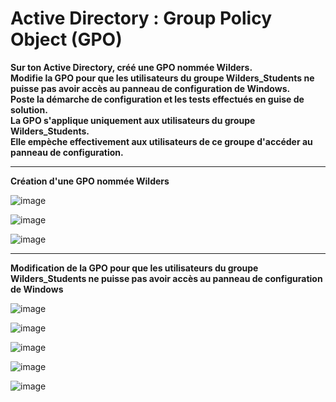 # Active Directory : Group Policy Object (GPO)

**Sur ton Active Directory, créé une GPO nommée Wilders.   
Modifie la GPO pour que les utilisateurs du groupe Wilders_Students ne puisse pas avoir accès au panneau de configuration de Windows.    
Poste la démarche de configuration et les tests effectués en guise de solution.   
La GPO s'applique uniquement aux utilisateurs du groupe Wilders_Students.   
Elle empèche effectivement aux utilisateurs de ce groupe d'accéder au panneau de configuration.**   

____

**Création d'une GPO nommée Wilders**

![image](https://github.com/techerbeatrice/Active_Directory_GPO/assets/138071140/4c3380b9-4040-4407-818d-8420429e0796)

![image](https://github.com/techerbeatrice/Active_Directory_GPO/assets/138071140/3d1f1e06-6c20-4393-a590-8269eb7bc7fd)

![image](https://github.com/techerbeatrice/Active_Directory_GPO/assets/138071140/f98c05d4-e75e-42f2-8a40-b06f0b1ebbc3)
_______________

**Modification de la GPO pour que les utilisateurs du groupe Wilders_Students ne puisse pas avoir accès au panneau de configuration de Windows**

![image](https://github.com/techerbeatrice/Active_Directory_GPO/assets/138071140/a8109aa7-7493-42f5-9743-ecc80d91e1d2)

![image](https://github.com/techerbeatrice/Active_Directory_GPO/assets/138071140/03754bf3-b595-4a31-adbc-acdea2d073de)

![image](https://github.com/techerbeatrice/Active_Directory_GPO/assets/138071140/a9de3695-16e6-42ec-89e0-597eb8780e59)

![image](https://github.com/techerbeatrice/Active_Directory_GPO/assets/138071140/ebe095b7-0c6f-48dc-b791-f1c7cc8a3e60)

![image](https://github.com/techerbeatrice/Active_Directory_GPO/assets/138071140/4d5a80f9-21ce-417c-a349-34493abec418)
